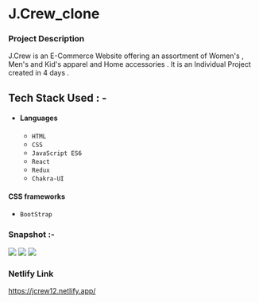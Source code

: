 # J.Crew_clone

### Project Description
J.Crew is an E-Commerce Website offering an assortment of Women's , Men's and Kid's apparel and Home accessories . It is an Individual Project created in 4 days .

## Tech Stack Used : -

- #### Languages
  - `HTML`
  - `CSS`
  - `JavaScript ES6`
  - `React`
  - `Redux`
  - `Chakra-UI`

#### CSS frameworks
  - `BootStrap`
  
### Snapshot :-
<img src="https://cdn-images-1.medium.com/max/880/1*3XPWL4IHMSB96Eu7i4rVqQ.png" />
<img src="https://cdn-images-1.medium.com/max/880/1*jhBl7MKY8UDARHVtQQPchw.png" />
<img src="https://cdn-images-1.medium.com/max/880/1*uUSUdiGxdYaKDNWj-T7SzA.png" />

### Netlify Link

https://jcrew12.netlify.app/
